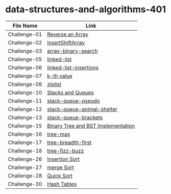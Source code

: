 # data-structures-and-algorithms-401

|File Name           |Link                                       |        
|------------------  | -------------------------------           |
|Challenge-01 |[Reverse an Array ](https://github.com/Maiada-Ibrahim/data-structures-and-algorithms-401/blob/main/challenges/challenge-01/README.md)|
|Challenge-02 |[insertShiftArray ](https://github.com/Maiada-Ibrahim/data-structures-and-algorithms-401/blob/main/challenges/challenge-02/README.md)|
|Challenge-03|[array-binary-search ](https://github.com/Maiada-Ibrahim/data-structures-and-algorithms-401/blob/main/challenges/challenge-03/README.md)|
|Challenge-05|[linked-list](https://github.com/Maiada-Ibrahim/data-structures-and-algorithms-401/tree/main/challenges/challenge-05)|
|Challenge-06|[linked-list-insertions](https://github.com/Maiada-Ibrahim/data-structures-and-algorithms-401/tree/main/challenges/challenge-06)|
|Challenge-07|[k-th value](https://github.com/Maiada-Ibrahim/data-structures-and-algorithms-401/tree/main/challenges/challenge-07)|
|Challenge-08|[ziplist](https://github.com/Maiada-Ibrahim/data-structures-and-algorithms-401/tree/main/challenges/challange-08)|
|Challenge-10|[Stacks and Queues](https://github.com/Maiada-Ibrahim/data-structures-and-algorithms-401/tree/main/challenges/challenge-10)|
|Challenge-11|[stack-queue-pseudo](https://github.com/Maiada-Ibrahim/data-structures-and-algorithms-401/tree/main/challenges/challenge-11)|
|Challenge-12|[stack-queue-animal-shelter](https://github.com/Maiada-Ibrahim/data-structures-and-algorithms-401/tree/main/challenges/challange-12)|
|Challenge-13|[stack-queue-brackets](https://github.com/Maiada-Ibrahim/data-structures-and-algorithms-401/tree/main/challenges/challange-13)|
|Challenge-15|[ Binary Tree and BST Implementation](https://github.com/Maiada-Ibrahim/data-structures-and-algorithms-401/tree/main/challenges/challenge-15)|
|Challenge-16|[ tree-max](https://github.com/Maiada-Ibrahim/data-structures-and-algorithms-401/tree/main/challenges/challenge-16)|
|Challenge-17|[ tree-breadth-first](https://github.com/Maiada-Ibrahim/data-structures-and-algorithms-401/tree/main/challenges/challenge-17)|
|Challenge-18|[ tree-fizz-buzz](https://github.com/Maiada-Ibrahim/data-structures-and-algorithms-401/tree/main/challenges/challenge-18)|
|Challenge-26|[Insertion Sort](https://github.com/Maiada-Ibrahim/data-structures-and-algorithms-401/tree/main/challenges/challange-26)|
|Challenge-27|[merge Sort](https://github.com/Maiada-Ibrahim/data-structures-and-algorithms-401/tree/main/challenges/challenge-27)|
|Challenge-28|[Quick Sort](https://github.com/Maiada-Ibrahim/data-structures-and-algorithms-401/tree/main/challenges/challenge-28)|
|Challenge-30|[Hash Tables](https://github.com/Maiada-Ibrahim/data-structures-and-algorithms-401/tree/main/challenges/challenge-30)|